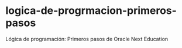 # logica-de-progrmacion-primeros-pasos
Lógica de programación: Primeros pasos de Oracle Next Education
